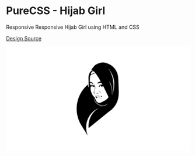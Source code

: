# PureCSS - Hijab Girl

Responsive Responsive Hijab Girl using HTML and CSS

[Design Source](https://dribbble.com/shots/5950905-Veil-Logo)

<div align="center">
   <img src="screenshot.png" width="800" />
</div
